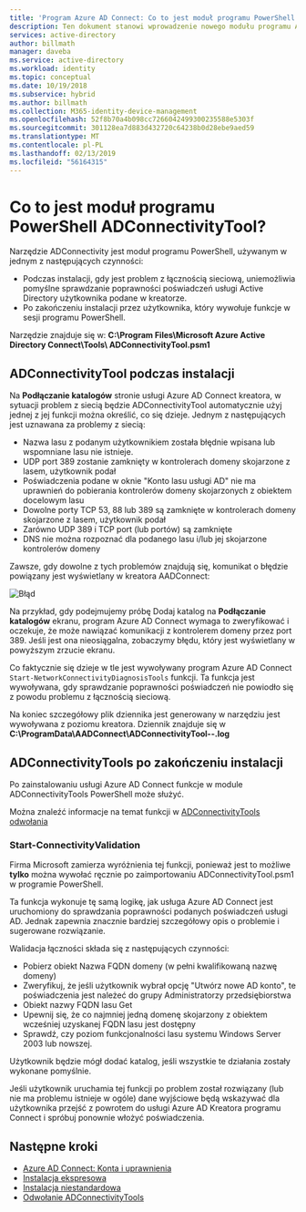 ```yaml
---
title: 'Program Azure AD Connect: Co to jest moduł programu PowerShell ADConnectivityTool | Dokumentacja firmy Microsoft'
description: Ten dokument stanowi wprowadzenie nowego modułu programu ADConnectivity PowerShell
services: active-directory
author: billmath
manager: daveba
ms.service: active-directory
ms.workload: identity
ms.topic: conceptual
ms.date: 10/19/2018
ms.subservice: hybrid
ms.author: billmath
ms.collection: M365-identity-device-management
ms.openlocfilehash: 52f8b70a4b098cc7266042499300235588e5303f
ms.sourcegitcommit: 301128ea7d883d432720c64238b0d28ebe9aed59
ms.translationtype: MT
ms.contentlocale: pl-PL
ms.lasthandoff: 02/13/2019
ms.locfileid: "56164315"
---
```

# <a name="what-is-the-adconnectivitytool-powershell-module"></a>Co to jest moduł programu PowerShell ADConnectivityTool?

Narzędzie ADConnectivity jest moduł programu PowerShell, używanym w jednym z następujących czynności:

- Podczas instalacji, gdy jest problem z łącznością sieciową, uniemożliwia pomyślne sprawdzanie poprawności poświadczeń usługi Active Directory użytkownika podane w kreatorze.
- Po zakończeniu instalacji przez użytkownika, który wywołuje funkcje w sesji programu PowerShell.

Narzędzie znajduje się w: **C:\Program Files\Microsoft Azure Active Directory Connect\Tools\ ADConnectivityTool.psm1** 

## <a name="adconnectivitytool-during-installation"></a>ADConnectivityTool podczas instalacji

Na **Podłączanie katalogów** stronie usługi Azure AD Connect kreatora, w sytuacji problem z siecią będzie ADConnectivityTool automatycznie użyj jednej z jej funkcji można określić, co się dzieje.  Jednym z następujących jest uznawana za problemy z siecią:

- Nazwa lasu z podanym użytkownikiem została błędnie wpisana lub wspomniane lasu nie istnieje. 
- UDP port 389 zostanie zamknięty w kontrolerach domeny skojarzone z lasem, użytkownik podał
- Poświadczenia podane w oknie "Konto lasu usługi AD" nie ma uprawnień do pobierania kontrolerów domeny skojarzonych z obiektem docelowym lasu
- Dowolne porty TCP 53, 88 lub 389 są zamknięte w kontrolerach domeny skojarzone z lasem, użytkownik podał 
- Zarówno UDP 389 i TCP port (lub portów) są zamknięte
- DNS nie można rozpoznać dla podanego lasu i/lub jej skojarzone kontrolerów domeny

Zawsze, gdy dowolne z tych problemów znajdują się, komunikat o błędzie powiązany jest wyświetlany w kreatora AADConnect:


![Błąd](media/how-to-connect-adconnectivitytools/error1.png)

Na przykład, gdy podejmujemy próbę Dodaj katalog na **Podłączanie katalogów** ekranu, program Azure AD Connect wymaga to zweryfikować i oczekuje, że może nawiązać komunikacji z kontrolerem domeny przez port 389.  Jeśli jest ona nieosiągalna, zobaczymy błędu, który jest wyświetlany w powyższym zrzucie ekranu.  

Co faktycznie się dzieje w tle jest wywoływany program Azure AD Connect `Start-NetworkConnectivityDiagnosisTools` funkcji.  Ta funkcja jest wywoływana, gdy sprawdzanie poprawności poświadczeń nie powiodło się z powodu problemu z łącznością sieciową.

Na koniec szczegółowy plik dziennika jest generowany w narzędziu jest wywoływana z poziomu kreatora. Dziennik znajduje się w **C:\ProgramData\AADConnect\ADConnectivityTool-<date>-<time>.log**

## <a name="adconnectivitytools-post-installation"></a>ADConnectivityTools po zakończeniu instalacji
Po zainstalowaniu usługi Azure AD Connect funkcje w module ADConnectivityTools PowerShell może służyć.  

Można znaleźć informacje na temat funkcji w [ADConnectivityTools odwołania](reference-connect-adconnectivitytools.md)

### <a name="start-connectivityvalidation"></a>Start-ConnectivityValidation

Firma Microsoft zamierza wyróżnienia tej funkcji, ponieważ jest to możliwe **tylko** można wywołać ręcznie po zaimportowaniu ADConnectivityTool.psm1 w programie PowerShell. 

Ta funkcja wykonuje tę samą logikę, jak usługa Azure AD Connect jest uruchomiony do sprawdzania poprawności podanych poświadczeń usługi AD.  Jednak zapewnia znacznie bardziej szczegółowy opis o problemie i sugerowane rozwiązanie. 

Walidacja łączności składa się z następujących czynności:
-   Pobierz obiekt Nazwa FQDN domeny (w pełni kwalifikowaną nazwę domeny)
-   Zweryfikuj, że jeśli użytkownik wybrał opcję "Utwórz nowe AD konto", te poświadczenia jest należeć do grupy Administratorzy przedsiębiorstwa
-   Obiekt nazwy FQDN lasu Get
-   Upewnij się, że co najmniej jedną domenę skojarzony z obiektem wcześniej uzyskanej FQDN lasu jest dostępny
-   Sprawdź, czy poziom funkcjonalności lasu systemu Windows Server 2003 lub nowszej.

Użytkownik będzie mógł dodać katalog, jeśli wszystkie te działania zostały wykonane pomyślnie.

Jeśli użytkownik uruchamia tej funkcji po problem został rozwiązany (lub nie ma problemu istnieje w ogóle) dane wyjściowe będą wskazywać dla użytkownika przejść z powrotem do usługi Azure AD Kreatora programu Connect i spróbuj ponownie włożyć poświadczenia.



## <a name="next-steps"></a>Następne kroki
- [Azure AD Connect: Konta i uprawnienia](reference-connect-accounts-permissions.md)
- [Instalacja ekspresowa](how-to-connect-install-express.md)
- [Instalacja niestandardowa](how-to-connect-install-custom.md)
- [Odwołanie ADConnectivityTools](reference-connect-adconnectivitytools.md)

